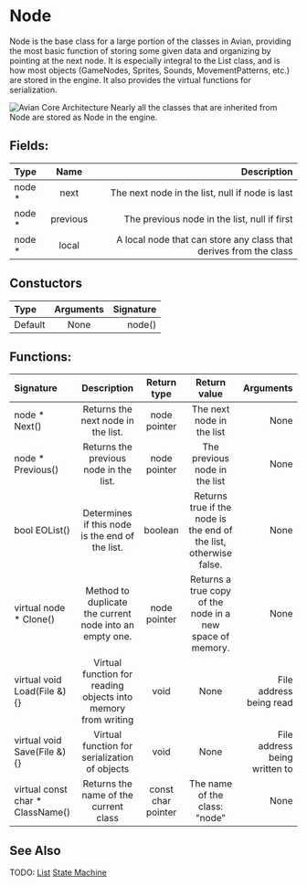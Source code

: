 # Node

Node is the base class for a large portion of the classes in Avian, providing the most basic function of storing some given data and organizing by pointing at the next node.
It is especially integral to the List class, and is how most objects (GameNodes, Sprites, Sounds, MovementPatterns, etc.) are stored in the engine. 
It also provides the virtual functions for serialization.

![Avian Core Architecture](https://github.com/whenbellstoll/AvianEngine/blob/main/Documentation/Core%20Docs/AvianArchitecture.png?raw=true)
Nearly all the classes that are inherited from Node are stored as Node in the engine.

## Fields:
| Type    | Name      | Description |
| :------------- | :----------: | -----------: |
|  node * | next   | The next node in the list, null if node is last    |
|  node * | previous | The previous node in the list, null if first |
|  node * | local | A local node that can store any class that derives from the class |

## Constuctors
| Type | Arguments | Signature |
| :--- | :-------: | --------: |
| Default | None | node() |

## Functions:
| Signature | Description | Return type | Return value | Arguments | 
| :-------- | :---------: | :----------: | :-------: | ----------: |
| node * Next() | Returns the next node in the list. | node pointer | The next node in the list | None | 
| node * Previous() | Returns the previous node in the list. | node pointer | The previous node in the list | None |
| bool EOList() | Determines if this node is the end of the list. | boolean | Returns true if the node is the end of the list, otherwise false. | None |
| virtual node * Clone() | Method to duplicate the current node into an empty one. | node pointer | Returns a true copy of the node in a new space of memory. | None |
| virtual void Load(File &){} | Virtual function for reading objects into memory from writing | void | None | File address being read |
| virtual void Save(File &){} | Virtual function for serialization of objects | void | None | File address being written to |
| virtual const char * ClassName() | Returns the name of the current class | const char pointer | The name of the class: "node" | None |

## See Also
TODO: [List](List.md)
[State Machine](StateMachine.md)
